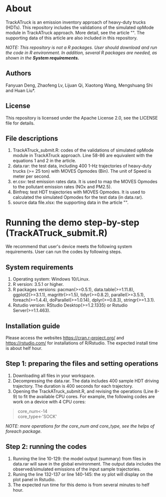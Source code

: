 # About
TrackATruck is an emission inventory approach of heavy-duty trucks (HDTs). This repository includes the validations of the simulated opMode module in TrackATruck approach. More detail, see the article "". The supporting data of this article are also included in this repository. 

*NOTE: This repository is not a R packages. User should download and run the code in R environment. In addition, several R packages are needed, as shown in the **System requirements.***

## Authors
Fanyuan Deng, Zhaofeng Lv, Lijuan Qi, Xiaotong Wang, Mengshuang Shi and Huan Liu*.
## License
This repository is licensed under the Apache License 2.0, see the LICENSE file for details.

## File descriptions
1. TrackATruck_submit.R: codes of the validations of simulated opMode module in TrackATruck approach. Line 58-86 are equivalent with the equations 1 and 2 in the article.
2. data.rar: the test data, including 400 1-Hz trajectories of heavy-duty trucks (>= 25 ton) with MOVES Opmodes (Bin). The unit of Speed is meter per second.
3. er.csv: test emission rates data. It is used to map the MOVES Opmodes to the pollutant emission rates (NOx and PM2.5).
4. Binfreq: test HDT trajectories with MOVES Opmodes. It is used to calculated the simulated Opmodes for the test data (in data.rar).
5. source data file.xlsx: the supporting data in the article "".

# Running the demo step-by-step (TrackATruck_submit.R)
We recommend that user's device meets the following system requirements. User can run the codes by following steps.

## System requirements
1. Operating system: Windows 10/Linux.
2. R version: 3.5.1 or higher.
3. R packages versions: pacman(>=0.5.1), data.table(>=1.11.8), ggplot2(>=3.1.1), magrittr(>=1.5), tidyr(>=0.8.2), parallel(>=3.5.1), foreach(>=1.4.4), doParallel(>=1.0.14), dplyr(>=0.8.3), stringr(>=1.3.1).
4. Rstudio version: RStudio Desktop(>=1.2.1335) or Rstudio Server(>=1.1.463).

## Installation guide
Please access the websites https://cran.r-project.org/ and https://rstudio.com/ for installations of R/Rstudio.
The expected install time is about helf hour.

## Step 1: preparing the files and setting operations
1. Downloading all files in your workspace.
2. Decompressing the data.rar. The data includes 400 sample HDT driving trajectory. The duration is 400 seconds for each trajectory.
3. Opening the TrackATruck_submit.R, and revising the operations (Line 8-9) to fit the available CPU cores. For example, the following codes are work on a device with 4 CPU cores:

>core_num<-14  
>core_type<-'SOCK'

*NOTE: more operations for the core_num and core_type, see the helps of foreach package.*

## Step 2: running the codes
1. Running the line 10-129: the model output (summary) from files in data.rar will save in the global environment. The output data includes the observed/simulated emissions of the input sample trajectories.
2. Runing the line 132-137 or line 140-145: the xy plot will display on the plot panel in Rstudio.
3. The expected run time for this demo is from several minutes to helf hour.
